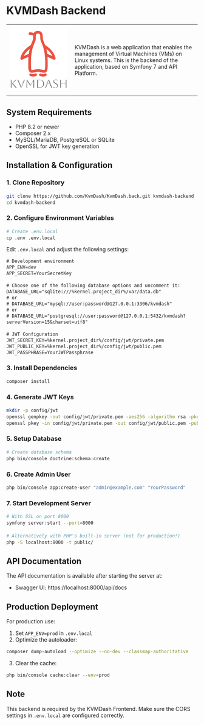 # KVMDash Backend

<table style="border-collapse: collapse; width: 100%;">
    <tr>
        <td style="width: 150px; padding: 10px; vertical-align: middle;">
            <img src="https://github.com/KvmDash/.github/raw/main/profile/kvmdash.svg" alt="KvmDash Logo" style="max-width: 100%;">
        </td>
        <td style="padding: 10px; vertical-align: middle;">
            KVMDash is a web application that enables the management of Virtual Machines (VMs) on Linux systems. 
            This is the backend of the application, based on Symfony 7 and API Platform.</td>
    </tr>
</table>

## System Requirements

* PHP 8.2 or newer
* Composer 2.x
* MySQL/MariaDB, PostgreSQL or SQLite
* OpenSSL for JWT key generation

## Installation & Configuration

### 1. Clone Repository

```bash
git clone https://github.com/KvmDash/KvmDash.back.git kvmdash-backend
cd kvmdash-backend
```

### 2. Configure Environment Variables

```bash
# Create .env.local
cp .env .env.local
```

Edit `.env.local` and adjust the following settings:

```env
# Development environment
APP_ENV=dev
APP_SECRET=YourSecretKey

# Choose one of the following database options and uncomment it:
DATABASE_URL="sqlite:///%kernel.project_dir%/var/data.db"
# or
# DATABASE_URL="mysql://user:password@127.0.0.1:3306/kvmdash"
# or
# DATABASE_URL="postgresql://user:password@127.0.0.1:5432/kvmdash?serverVersion=15&charset=utf8"

# JWT Configuration
JWT_SECRET_KEY=%kernel.project_dir%/config/jwt/private.pem
JWT_PUBLIC_KEY=%kernel.project_dir%/config/jwt/public.pem
JWT_PASSPHRASE=YourJWTPassphrase
```

### 3. Install Dependencies

```bash
composer install
```

### 4. Generate JWT Keys

```bash
mkdir -p config/jwt
openssl genpkey -out config/jwt/private.pem -aes256 -algorithm rsa -pkeyopt rsa_keygen_bits:4096
openssl pkey -in config/jwt/private.pem -out config/jwt/public.pem -pubout
```

### 5. Setup Database

```bash
# Create database schema
php bin/console doctrine:schema:create
```

### 6. Create Admin User

```bash
php bin/console app:create-user "admin@example.com" "YourPassword"
```

### 7. Start Development Server

```bash
# With SSL on port 8000
symfony server:start --port=8000

# Alternatively with PHP's built-in server (not for production!)
php -S localhost:8000 -t public/
```

## API Documentation

The API documentation is available after starting the server at:
- Swagger UI: https://localhost:8000/api/docs

## Production Deployment

For production use:

1. Set `APP_ENV=prod` in `.env.local`
2. Optimize the autoloader:
```bash
composer dump-autoload --optimize --no-dev --classmap-authoritative
```
3. Clear the cache:
```bash
php bin/console cache:clear --env=prod
```

## Note

This backend is required by the KVMDash Frontend. Make sure the CORS settings in `.env.local` are configured correctly.
